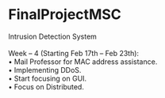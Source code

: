 # FinalProjectMSC
Intrusion Detection System
<br>
<br>Week – 4 (Starting Feb 17th – Feb 23th):
<br>•	Mail Professor for MAC address assistance.
<br>•	Implementing DDoS. 
<br>•	Start focusing on GUI.
<br>•	Focus on Distributed.
